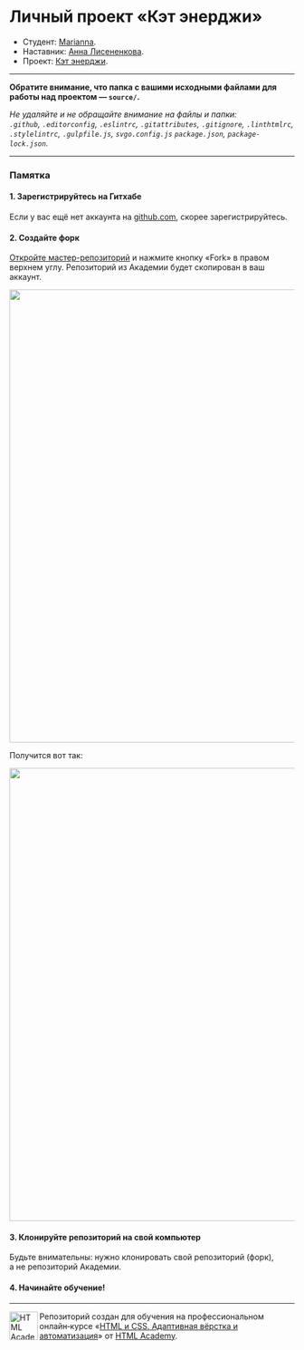 # Личный проект «Кэт энерджи»

* Студент: [Marianna](https://up.htmlacademy.ru/adaptive/31/user/2089669).
* Наставник: [Анна Лисененкова](https://htmlacademy.ru/profile/id85590).
* Проект: [Кэт энерджи](https://crystalgoose.github.io/2089669-cat-energy-31/).

---

**Обратите внимание, что папка с вашими исходными файлами для работы над проектом — `source/`.**

_Не удаляйте и не обращайте внимание на файлы и папки:_<br>
_`.github`, `.editorconfig`, `.eslintrc`, `.gitattributes`, `.gitignore`, `.linthtmlrc`, `.stylelintrc`, `.gulpfile.js`, `svgo.config.js` `package.json`, `package-lock.json`._

---

### Памятка

#### 1. Зарегистрируйтесь на Гитхабе

Если у вас ещё нет аккаунта на [github.com](https://github.com/join), скорее зарегистрируйтесь.

#### 2. Создайте форк

[Откройте мастер-репозиторий](https://github.com/htmlacademy-adaptive/2089669-cat-energy-31) и нажмите кнопку «Fork» в правом верхнем углу. Репозиторий из Академии будет скопирован в ваш аккаунт.

<img width="800" alt="" src="https://user-images.githubusercontent.com/10909/60808133-3a7ace00-a190-11e9-9d29-401b02036a9c.jpg">

Получится вот так:

<img width="800" alt="" src="https://user-images.githubusercontent.com/10909/60808135-3a7ace00-a190-11e9-9a8d-7390b3784c65.jpg">

#### 3. Клонируйте репозиторий на свой компьютер

Будьте внимательны: нужно клонировать свой репозиторий (форк), а не репозиторий Академии.

#### 4. Начинайте обучение!

---

<a href="https://htmlacademy.ru/intensive/adaptive"><img align="left" width="50" height="50" alt="HTML Academy" src="https://up.htmlacademy.ru/static/img/intensive/adaptive/logo-for-github-2.png"></a>

Репозиторий создан для обучения на профессиональном онлайн‑курсе «[HTML и CSS. Адаптивная вёрстка и автоматизация](https://htmlacademy.ru/intensive/adaptive)» от [HTML Academy](https://htmlacademy.ru).

[check-image]: https://github.com/htmlacademy-adaptive/2089669-cat-energy-31/workflows/Project%20check/badge.svg?branch=master
[check-url]: https://github.com/htmlacademy-adaptive/2089669-cat-energy-31/actions
